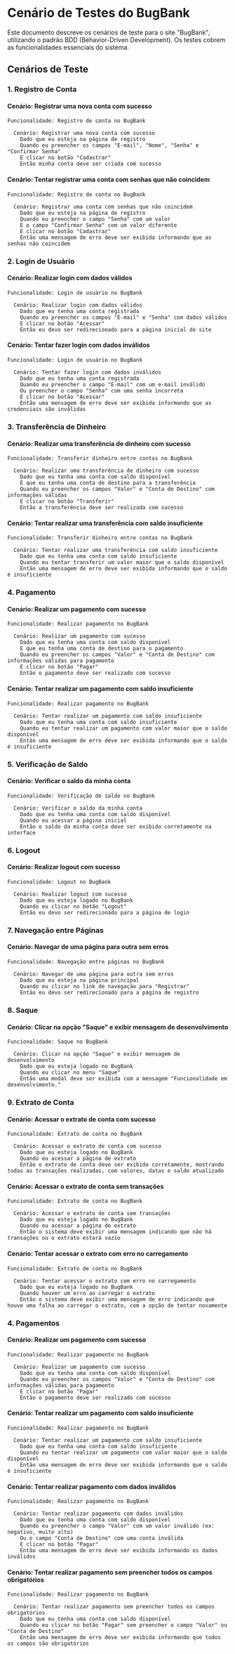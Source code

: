 # Cenário de Testes do BugBank

Este documento descreve os cenários de teste para o site "BugBank", utilizando o padrão BDD (Behavior-Driven Development). Os testes cobrem as funcionalidades essenciais do sistema.

## Cenários de Teste

### 1. Registro de Conta

#### Cenário: Registrar uma nova conta com sucesso
```gherkin
Funcionalidade: Registro de conta no BugBank

  Cenário: Registrar uma nova conta com sucesso
    Dado que eu esteja na página de registro
    Quando eu preencher os campos "E-mail", "Nome", "Senha" e "Confirmar Senha"
    E clicar no botão "Cadastrar"
    Então minha conta deve ser criada com sucesso
```

#### Cenário: Tentar registrar uma conta com senhas que não coincidem
```gherkin
Funcionalidade: Registro de conta no BugBank

  Cenário: Registrar uma conta com senhas que não coincidem
    Dado que eu esteja na página de registro
    Quando eu preencher o campo "Senha" com um valor
    E o campo "Confirmar Senha" com um valor diferente
    E clicar no botão "Cadastrar"
    Então uma mensagem de erro deve ser exibida informando que as senhas não coincidem
```

### 2. Login de Usuário

#### Cenário: Realizar login com dados válidos
```gherkin
Funcionalidade: Login de usuário no BugBank

  Cenário: Realizar login com dados válidos
    Dado que eu tenha uma conta registrada
    Quando eu preencher os campos "E-mail" e "Senha" com dados válidos
    E clicar no botão "Acessar"
    Então eu devo ser redirecionado para a página inicial do site
```

#### Cenário: Tentar fazer login com dados inválidos
```gherkin
Funcionalidade: Login de usuário no BugBank

  Cenário: Tentar fazer login com dados inválidos
    Dado que eu tenha uma conta registrada
    Quando eu preencher o campo "E-mail" com um e-mail inválido
    Ou preencher o campo "Senha" com uma senha incorreta
    E clicar no botão "Acessar"
    Então uma mensagem de erro deve ser exibida informando que as credenciais são inválidas
```

### 3. Transferência de Dinheiro

#### Cenário: Realizar uma transferência de dinheiro com sucesso
```gherkin
Funcionalidade: Transferir dinheiro entre contas no BugBank

  Cenário: Realizar uma transferência de dinheiro com sucesso
    Dado que eu tenha uma conta com saldo disponível
    E que eu tenha uma conta de destino para a transferência
    Quando eu preencher os campos "Valor" e "Conta de Destino" com informações válidas
    E clicar no botão "Transferir"
    Então a transferência deve ser realizada com sucesso
```

#### Cenário: Tentar realizar uma transferência com saldo insuficiente
```gherkin
Funcionalidade: Transferir dinheiro entre contas no BugBank

  Cenário: Tentar realizar uma transferência com saldo insuficiente
    Dado que eu tenha uma conta com saldo insuficiente
    Quando eu tentar transferir um valor maior que o saldo disponível
    Então uma mensagem de erro deve ser exibida informando que o saldo é insuficiente
```

### 4. Pagamento

#### Cenário: Realizar um pagamento com sucesso
```gherkin
Funcionalidade: Realizar pagamento no BugBank

  Cenário: Realizar um pagamento com sucesso
    Dado que eu tenha uma conta com saldo disponível
    E que eu tenha uma conta de destino para o pagamento
    Quando eu preencher os campos "Valor" e "Conta de Destino" com informações válidas para pagamento
    E clicar no botão "Pagar"
    Então o pagamento deve ser realizado com sucesso
```

#### Cenário: Tentar realizar um pagamento com saldo insuficiente
```gherkin
Funcionalidade: Realizar pagamento no BugBank

  Cenário: Tentar realizar um pagamento com saldo insuficiente
    Dado que eu tenha uma conta com saldo insuficiente
    Quando eu tentar realizar um pagamento com valor maior que o saldo disponível
    Então uma mensagem de erro deve ser exibida informando que o saldo é insuficiente
```

### 5. Verificação de Saldo

#### Cenário: Verificar o saldo da minha conta
```gherkin
Funcionalidade: Verificação de saldo no BugBank

  Cenário: Verificar o saldo da minha conta
    Dado que eu tenha uma conta com saldo disponível
    Quando eu acessar a página inicial
    Então o saldo da minha conta deve ser exibido corretamente na interface
```

### 6. Logout

#### Cenário: Realizar logout com sucesso
```gherkin
Funcionalidade: Logout no BugBank

  Cenário: Realizar logout com sucesso
    Dado que eu esteja logado no BugBank
    Quando eu clicar no botão "Logout"
    Então eu devo ser redirecionado para a página de login
```

### 7. Navegação entre Páginas

#### Cenário: Navegar de uma página para outra sem erros
```gherkin
Funcionalidade: Navegação entre páginas no BugBank

  Cenário: Navegar de uma página para outra sem erros
    Dado que eu esteja na página principal
    Quando eu clicar no link de navegação para "Registrar"
    Então eu devo ser redirecionado para a página de registro
```

### 8. Saque

#### Cenário: Clicar na opção "Saque" e exibir mensagem de desenvolvimento
```gherkin
Funcionalidade: Saque no BugBank

  Cenário: Clicar na opção "Saque" e exibir mensagem de desenvolvimento
    Dado que eu esteja logado no BugBank
    Quando eu clicar no menu "Saque"
    Então uma modal deve ser exibida com a mensagem "Funcionalidade em desenvolvimento."
```

### 9. Extrato de Conta

#### Cenário: Acessar o extrato de conta com sucesso
```gherkin
Funcionalidade: Extrato de conta no BugBank

  Cenário: Acessar o extrato de conta com sucesso
    Dado que eu esteja logado no BugBank
    Quando eu acessar a página de extrato
    Então o extrato de conta deve ser exibido corretamente, mostrando todas as transações realizadas, com valores, datas e saldo atualizado
```

#### Cenário: Acessar o extrato de conta sem transações
```gherkin
Funcionalidade: Extrato de conta no BugBank

  Cenário: Acessar o extrato de conta sem transações
    Dado que eu esteja logado no BugBank
    Quando eu acessar a página de extrato
    Então o sistema deve exibir uma mensagem indicando que não há transações ou o extrato estará vazio
```

#### Cenário: Tentar acessar o extrato com erro no carregamento
```gherkin
Funcionalidade: Extrato de conta no BugBank

  Cenário: Tentar acessar o extrato com erro no carregamento
    Dado que eu esteja logado no BugBank
    Quando houver um erro ao carregar o extrato
    Então o sistema deve exibir uma mensagem de erro indicando que houve uma falha ao carregar o extrato, com a opção de tentar novamente
```

### 4. Pagamentos

#### Cenário: Realizar um pagamento com sucesso
```gherkin
Funcionalidade: Realizar pagamento no BugBank

  Cenário: Realizar um pagamento com sucesso
    Dado que eu tenha uma conta com saldo disponível
    Quando eu preencher os campos "Valor" e "Conta de Destino" com informações válidas para pagamento
    E clicar no botão "Pagar"
    Então o pagamento deve ser realizado com sucesso
```

#### Cenário: Tentar realizar um pagamento com saldo insuficiente
```gherkin
Funcionalidade: Realizar pagamento no BugBank

  Cenário: Tentar realizar um pagamento com saldo insuficiente
    Dado que eu tenha uma conta com saldo insuficiente
    Quando eu tentar realizar um pagamento com valor maior que o saldo disponível
    Então uma mensagem de erro deve ser exibida informando que o saldo é insuficiente
```

#### Cenário: Tentar realizar pagamento com dados inválidos
```gherkin
Funcionalidade: Realizar pagamento no BugBank

  Cenário: Tentar realizar pagamento com dados inválidos
    Dado que eu tenha uma conta com saldo disponível
    Quando eu preencher o campo "Valor" com um valor inválido (ex: negativo, muito alto)
    Ou o campo "Conta de Destino" com uma conta inválida
    E clicar no botão "Pagar"
    Então uma mensagem de erro deve ser exibida informando os dados inválidos
```

#### Cenário: Tentar realizar pagamento sem preencher todos os campos obrigatórios
```gherkin
Funcionalidade: Realizar pagamento no BugBank

  Cenário: Tentar realizar pagamento sem preencher todos os campos obrigatórios
    Dado que eu tenha uma conta com saldo disponível
    Quando eu clicar no botão "Pagar" sem preencher o campo "Valor" ou "Conta de Destino"
    Então uma mensagem de erro deve ser exibida informando que todos os campos são obrigatórios
```
